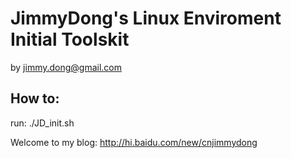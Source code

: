 #  JimmyDong's Linux Enviroment Initial Toolskit
by jimmy.dong@gmail.com

##  How to:  
  run: ./JD_init.sh


Welcome to my blog: http://hi.baidu.com/new/cnjimmydong

